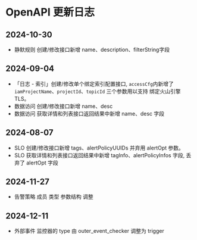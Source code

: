 # OpenAPI 更新日志

## 2024-10-30
* 静默规则 创建/修改接口新增 name、description、filterString字段

## 2024-09-04
* 「日志 - 索引」创建/修改单个绑定索引配置接口, `accessCfg`内新增了`iamProjectName`、`projectId`、`topicId` 三个参数用以支持 绑定火山引擎TLS。
* 数据访问 创建/修改接口新增 name、desc
* 数据访问 获取详情和列表接口返回结果中新增 name、desc 字段


## 2024-08-07
* SLO 创建/修改接口新增 tags、alertPolicyUUIDs 并弃用 alertOpt 参数。
* SLO 获取详情和列表接口返回结果中新增 tagInfo、alertPolicyInfos 字段, 丢弃了 alertOpt 字段

## 2024-11-27
* 告警策略 成员 类型 参数结构 调整

## 2024-12-11
* 外部事件 监控器的 type 由 outer_event_checker 调整为 trigger
